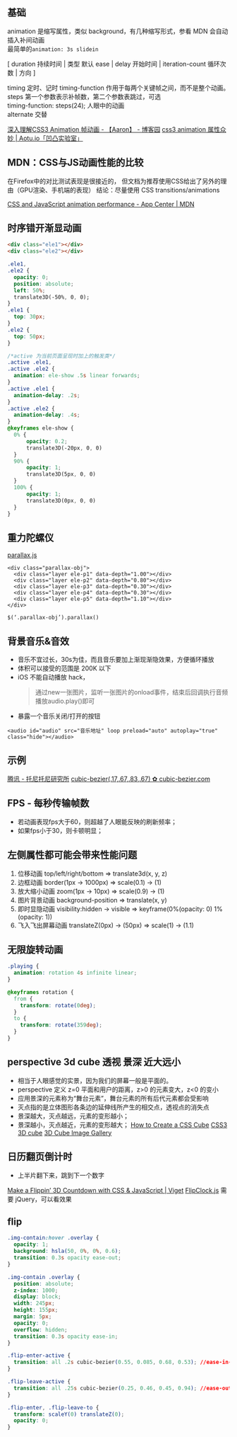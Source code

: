 ## 基础

animation 是缩写属性，类似 background，有几种缩写形式，参看 MDN
会自动插入补间动画  
最简单的`animation: 3s slidein`

[ duration 持续时间 | 类型 默认 ease  | delay 开始时间 | iteration-count 循环次数 | 方向 ]

timing 定时、记时
timing-function 作用于每两个关键帧之间，而不是整个动画。  
steps 第一个参数表示补帧数，第二个参数表跳过，可选  
timing-function: steps(24); 人眼中的动画  
alternate 交替

[深入理解CSS3 Animation 帧动画 - 【Aaron】 - 博客园](http://www.cnblogs.com/aaronjs/p/4642015.html)
[css3 animation 属性众妙 | Aotu.io「凹凸实验室」](https://aotu.io/notes/2016/11/28/css3-animation-properties/)

## MDN：CSS与JS动画性能的比较

在Firefox中的对比测试表现是很接近的， 但文档为推荐使用CSS给出了另外的理由（GPU渲染、手机端的表现）
结论：尽量使用 CSS transitions/animations

[CSS and JavaScript animation performance - App Center | MDN](https://developer.mozilla.org/en-US/Apps/Fundamentals/Performance/CSS_JavaScript_animation_performance)

## 时序错开渐显动画

```html
<div class="ele1"></div>
<div class="ele2"></div>
```
```css
.ele1,
.ele2 {
  opacity: 0;
  position: absolute;
  left: 50%;
  translate3D(-50%, 0, 0);
}
.ele1 {
  top: 30px;
}
.ele2 {
  top: 50px;
}

/*active 为当前页面呈现时加上的触发类*/
.active .ele1,
.active .ele2 {
  animation: ele-show .5s linear forwards;
}
.active .ele1 {
  animation-delay: .2s;
}
.active .ele2 {
  animation-delay: .4s;
}
@keyframes ele-show {
  0% {
      opacity: 0.2;
      translate3D(-20px, 0, 0)
  }
  90% {
      opacity: 1;
      translate3D(5px, 0, 0)
  }
  100% {
      opacity: 1;
      translate3D(0px, 0, 0)
  }
}
```

## 重力陀螺仪
[parallax.js](http://matthew.wagerfield.com/parallax/)
```
<div class="parallax-obj">
  <div class="layer ele-p1" data-depth="1.00"></div>
  <div class="layer ele-p2" data-depth="0.80"></div>
  <div class="layer ele-p3" data-depth="0.30"></div>
  <div class="layer ele-p4" data-depth="0.30"></div>
  <div class="layer ele-p5" data-depth="1.10"></div>
</div>

$(‘.parallax-obj’).parallax()
```

## 背景音乐&音效
* 音乐不宜过长，30s为佳，而且音乐要加上渐现渐隐效果，方便循环播放
* 体积可以接受的范围是 200K 以下
* iOS 不能自动播放 hack，
  > 通过new一张图片，监听一张图片的onload事件，结束后回调执行音频播放audio.play()即可
* 暴露一个音乐关闭/打开的按钮
```
<audio id="audio" src="音乐地址" loop preload="auto" autoplay="true" class="hide"></audio>
```

## 示例
[腾讯 - 托尼托尼研究所](https://tonytony.club/)
[cubic-bezier(.17,.67,.83,.67) ✿ cubic-bezier.com](http://cubic-bezier.com/#.17,.67,.83,.67)

## FPS - 每秒传输帧数
* 若动画表现fps大于60，则超越了人眼能反映的刷新频率；
* 如果fps小于30，则卡顿明显；

## 左侧属性都可能会带来性能问题
1. 位移动画
  top/left/right/bottom => translate3d(x, y, z)
2. 边框动画
  border(1px -> 1000px) => scale(0.1) -> (1)
3. 放大缩小动画
  zoom(1px -> 10px) => scale(0.9) -> (1)
4. 图片背景动画
  background-position => translate(x, y)
5. 即时显隐动画
  visibility:hidden -> visible => keyframe(0%(opacity: 0) 1%(opacity: 1))
6. 飞入飞出屏幕动画
  translateZ(0px) -> (50px) => scale(1) -> (1.1)

## 无限旋转动画
```css
.playing {
  animation: rotation 4s infinite linear;
}

@keyframes rotation {
  from {
    transform: rotate(0deg);
  }
  to {
    transform: rotate(359deg);
  }
}
```

## perspective 3d cube 透视 景深 近大远小
* 相当于人眼感觉的实景，因为我们的屏幕一般是平面的。
* perspective 定义 z=0 平面和用户的距离，z>0 的元素变大，z<0 的变小
* 应用景深的元素称为“舞台元素”，舞台元素的所有后代元素都会受影响
* 灭点指的是立体图形各条边的延伸线所产生的相交点，透视点的消失点
* 景深越大，灭点越远，元素的变形越小；
* 景深越小，灭点越近，元素的变形越大；
[How to Create a CSS Cube](https://davidwalsh.name/css-cube?utm_source=html5weekly&utm_medium=email)
[CSS3 3D cube](https://codepen.io/jkneb/pen/qJBIl?editors=1000)
[3D Cube Image Gallery](https://codepen.io/GeorgePark/pen/gegavO)

## 日历翻页倒计时
* 上半片翻下来，跳到下一个数字

[Make a Flippin’ 3D Countdown with CSS & JavaScript | Viget](https://www.viget.com/articles/make-a-flippin-3d-countdown-with-css-and-javascript/)
[FlipClock.js](http://flipclockjs.com/) 需要 jQuery，可以看效果

## flip
```css
.img-contain:hover .overlay {
  opacity: 1;
  background: hsla(50, 0%, 0%, 0.6);
  transition: 0.3s opacity ease-out;
}

.img-contain .overlay {
  position: absolute;
  z-index: 1000;
  display: block;
  width: 245px;
  height: 155px;
  margin: 5px;
  opacity: 0;
  overflow: hidden;
  transition: 0.3s opacity ease-in;
}

.flip-enter-active {
  transition: all .2s cubic-bezier(0.55, 0.085, 0.68, 0.53); //ease-in-quad
}

.flip-leave-active {
  transition: all .25s cubic-bezier(0.25, 0.46, 0.45, 0.94); //ease-out-quad
}

.flip-enter, .flip-leave-to {
  transform: scaleY(0) translateZ(0);
  opacity: 0;
}
```
